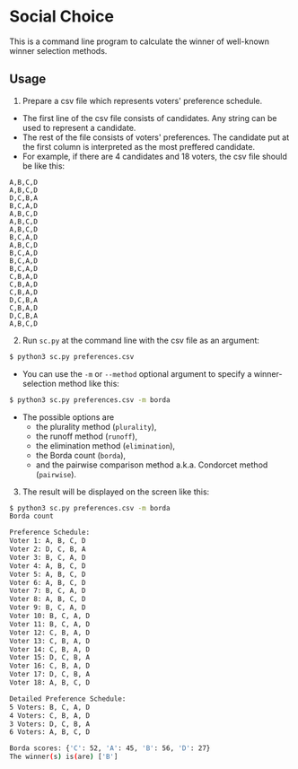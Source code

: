 Social Choice
=============

This is a command line program to calculate the winner of
well-known winner selection methods.

Usage
-----
1. Prepare a csv file which represents voters' preference schedule.
  * The first line of the csv file consists of candidates.
    Any string can be used to represent a candidate.
  * The rest of the file consists of voters' preferences.
    The candidate put at the first column is interpreted as the most preffered candidate.
  * For example, if there are 4 candidates and 18 voters, the csv file
    should be like this:
```
A,B,C,D
A,B,C,D
D,C,B,A
B,C,A,D
A,B,C,D
A,B,C,D
A,B,C,D
B,C,A,D
A,B,C,D
B,C,A,D
B,C,A,D
B,C,A,D
C,B,A,D
C,B,A,D
C,B,A,D
D,C,B,A
C,B,A,D
D,C,B,A
A,B,C,D
```
2. Run ```sc.py``` at the command line with the csv file as an argument:
```bash
$ python3 sc.py preferences.csv
```
  * You can use the ```-m``` or ```--method``` optional argument to specify a
    winner-selection method like this:
```bash
$ python3 sc.py preferences.csv -m borda
```
  * The possible options are
    * the plurality method (```plurality```),
    * the runoff method (```runoff```),
    * the elimination method (```elimination```),
    * the Borda count (```borda```),
    * and the pairwise comparison method a.k.a. Condorcet method (```pairwise```).
3. The result will be displayed on the screen like this:

```bash
$ python3 sc.py preferences.csv -m borda
Borda count

Preference Schedule:
Voter 1: A, B, C, D
Voter 2: D, C, B, A
Voter 3: B, C, A, D
Voter 4: A, B, C, D
Voter 5: A, B, C, D
Voter 6: A, B, C, D
Voter 7: B, C, A, D
Voter 8: A, B, C, D
Voter 9: B, C, A, D
Voter 10: B, C, A, D
Voter 11: B, C, A, D
Voter 12: C, B, A, D
Voter 13: C, B, A, D
Voter 14: C, B, A, D
Voter 15: D, C, B, A
Voter 16: C, B, A, D
Voter 17: D, C, B, A
Voter 18: A, B, C, D

Detailed Preference Schedule:
5 Voters: B, C, A, D
4 Voters: C, B, A, D
3 Voters: D, C, B, A
6 Voters: A, B, C, D

Borda scores: {'C': 52, 'A': 45, 'B': 56, 'D': 27}
The winner(s) is(are) ['B']
```
